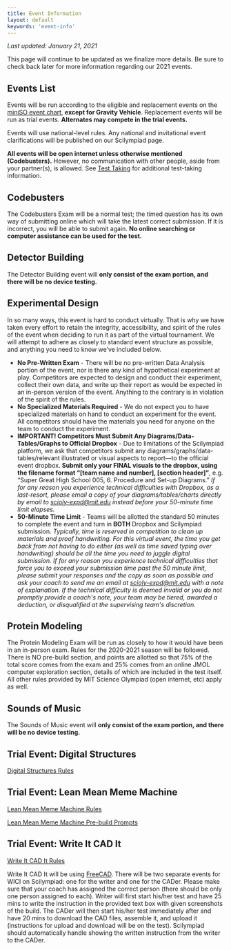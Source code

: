 ```yaml
---
title: Event Information
layout: default
keywords: 'event-info'
---
```


*Last updated: January 21, 2021*

This page will continue to be updated as we finalize more details. Be sure to check back later for more information regarding our 2021 events.

## Events List

Events will be run according to the eligible and replacement events on the [miniSO event chart](https://www.soinc.org/sites/default/files/uploaded_files/2021_MiniEvents_090820.pdf), **except for Gravity Vehicle**. Replacement events will be run as trial events. **Alternates may compete in the trial events.**

Events will use national-level rules. Any national and invitational event clarifications will be published on our Scilympiad page.

**All events will be open internet unless otherwise mentioned (Codebusters).** However, no communication with other people, aside from your partner(s), is allowed. See [Test Taking](test-taking) for additional test-taking information. 

## Codebusters

The Codebusters Exam will be a normal test; the timed question has its own way of submitting online which will take the latest correct submission. If it is incorrect, you will be able to submit again. **No online searching or computer assistance can be used for the test.**

## Detector Building

The Detector Building event will **only consist of the exam portion, and there will be no device testing.**

## Experimental Design

In so many ways, this event is hard to conduct virtually. That is why we have taken every effort to retain the integrity, accessibility, and spirit of the rules of the event when deciding to run it as part of the virtual tournament. We will attempt to adhere as closely to standard event structure as possible, and anything you need to know we’ve included below.

* **No Pre-Written Exam** - There will be no pre-written Data Analysis portion of the event, nor is there any kind of hypothetical experiment at play. Competitors are expected to design and conduct their experiment, collect their own data, and write up their report as would be expected in an in-person version of the event. Anything to the contrary is in violation of the spirit of the rules.
* **No Specialized Materials Required** - We do not expect you to have specialized materials on hand to conduct an experiment for the event. All competitors should have the materials you need for anyone on the team to conduct the experiment.
* **IMPORTANT! Competitors Must Submit Any Diagrams/Data-Tables/Graphs to Official Dropbox** - Due to limitations of the Scilympiad platform, we ask that competitors submit any diagrams/graphs/data-tables/relevant illustrated or visual aspects to report—to the official event dropbox. **Submit only your FINAL visuals to the dropbox, using the filename format “[team name and number], [section header]”**, e.g. “Super Great High School 005, 6. Procedure and Set-up Diagrams.” *If for any reason you experience technical difficulties with Dropbox, as a last-resort, please email a copy of your diagrams/tables/charts directly by email to [scioly-expd@mit.edu](mailto:scioly-expd@mit.edu) instead before your 50-minute time limit elapses.*
* **50-Minute Time Limit** - Teams will be allotted the standard 50 minutes to complete the event and turn in **BOTH** Dropbox and Scilympiad submission. *Typically, time is reserved in competition to clean up materials and proof handwriting. For this virtual event, the time you get back from not having to do either (as well as time saved typing over handwriting) should be all the time you need to juggle digital submission. If for any reason you experience technical difficulties that force you to exceed your submission time past the 50 minute limit, please submit your responses and the copy as soon as possible and ask your coach to send me an email at [scioly-expd@mit.edu](mailto:scioly-expd@mit.edu) with a note of explanation. If the technical difficulty is deemed invalid or you do not promptly provide a coach's note, your team may be tiered, awarded a deduction, or disqualified at the supervising team's discretion.*

## Protein Modeling

The Protein Modeling Exam will be run as closely to how it would have been in an in-person exam. Rules for the 2020-2021 season will be followed. There is NO pre-build section, and points are allotted so that 75% of the total score comes from the exam and 25% comes from an online JMOL computer exploration section, details of which are included in the test itself. All other rules provided by MIT Science Olympiad (open internet, etc) apply as well.

## Sounds of Music

The Sounds of Music event will **only consist of the exam portion, and there will be no device testing.**

## Trial Event: Digital Structures

[Digital Structures Rules](docs/DigitalStructuresRules.pdf)

## Trial Event: Lean Mean Meme Machine

[Lean Mean Meme Machine Rules](docs/LeanMeanMemeMachineRules.pdf)

[Lean Mean Meme Machine Pre-build Prompts](https://docs.google.com/document/d/1GgdTjP4jv3ta-N8NBrLvE7tJ5LKYRHyLvs_75wvc3Tc/edit?usp=sharing)

## Trial Event: Write It CAD It

[Write It CAD It Rules](docs/WriteItCadItRules.pdf)

Write It CAD It will be using [FreeCAD](https://www.freecadweb.org/). There will be two separate events for WICI on Scilympiad: one for the writer and one for the CADer. Please make sure that your coach has assigned the correct person (there should be only one person assigned to each). Writer will first start his/her test and have 25 mins to write the instruction in the provided text box with given screenshots of the build. The CADer will then start his/her test immediately after and have 20 mins to download the CAD files, assemble it, and upload it (instructions for upload and download will be on the test). Scilympiad should automatically handle showing the written instruction from the writer to the CADer.